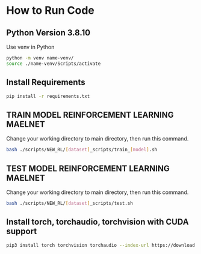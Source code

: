 # How to Run Code

## Python Version 3.8.10

Use venv in Python

```bash
python -m venv name-venv/
source ./name-venv/Scripts/activate
```

## Install Requirements

```bash 
pip install -r requirements.txt
```

## TRAIN MODEL REINFORCEMENT LEARNING MAELNET

Change your working directory to main directory, then run this command.

```bash 
bash ./scripts/NEW_RL/[dataset]_scripts/train_[model].sh
```

## TEST MODEL REINFORCEMENT LEARNING MAELNET

Change your working directory to main directory, then run this command.

```bash 
bash ./scripts/NEW_RL/[dataset]_scripts/test.sh
```

## Install torch, torchaudio, torchvision with CUDA support
```bash
pip3 install torch torchvision torchaudio --index-url https://download.pytorch.org/whl/cu124
```
